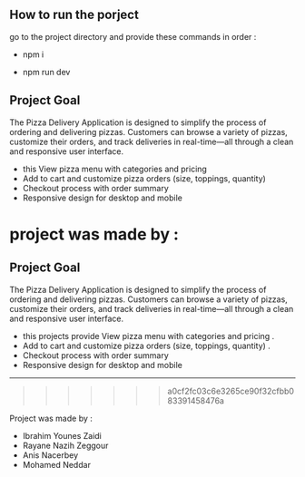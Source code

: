 ## How to run the porject

go to the project directory and provide these commands in order :

- npm i

- npm run dev

## Project Goal

The Pizza Delivery Application is designed to simplify the process of ordering and delivering pizzas. Customers can browse a variety of pizzas, customize their orders, and track deliveries in real-time—all through a clean and responsive user interface.

- this View pizza menu with categories and pricing
- Add to cart and customize pizza orders (size, toppings, quantity)
- Checkout process with order summary
- Responsive design for desktop and mobile

project was made by :
=======
## Project Goal

The Pizza Delivery Application is designed to simplify the process of ordering and delivering pizzas.
Customers can browse a variety of pizzas, customize their orders, and track deliveries in real-time—all through a clean and responsive user interface.

* this projects provide View pizza menu with categories and pricing .
* Add to cart and customize pizza orders (size, toppings, quantity) .
* Checkout process with order summary
* Responsive design for desktop and mobile

----------------------------------------------------------------
>>>>>>> a0cf2fc03c6e3265ce90f32cfbb083391458476a

 Project was made by :
 
- Ibrahim Younes Zaidi
- Rayane Nazih Zeggour
- Anis Nacerbey
- Mohamed Neddar
